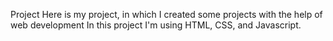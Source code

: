 Project
Here is my project, in which I created some projects with the help of web development In this project I'm using HTML, CSS, and Javascript.

